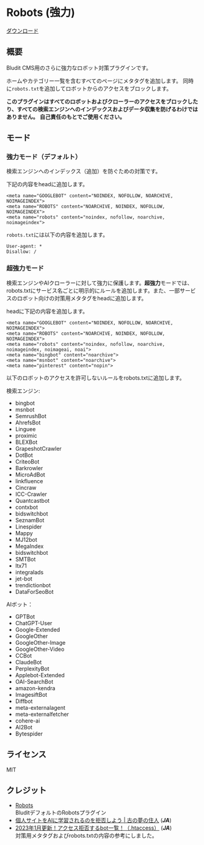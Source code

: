 # Robots (強力)

[ダウンロード](https://github.com/sakanafurai/robots-strong/releases/download/1.3.1/robots-strong.zip)

## 概要
Bludit CMS用のさらに強力なロボット対策プラグインです。

ホームやカテゴリー一覧を含むすべてのページにメタタグを追加します。
同時に```robots.txt```を追加してロボットからのアクセスをブロックします。


**このプラグインはすべてのロボットおよびクローラーのアクセスをブロックしたり、すべての検索エンジンへのインデックスおよびデータ収集を防げるわけではありません。**
**自己責任のもとでご使用ください。**

## モード

### 強力モード（デフォルト）
検索エンジンへのインデックス（追加）を防ぐための対策です。

下記の内容をheadに追加します。
```
<meta name="GOOGLEBOT" content="NOINDEX, NOFOLLOW, NOARCHIVE, NOIMAGEINDEX">
<meta name="ROBOTS" content="NOARCHIVE, NOINDEX, NOFOLLOW, NOIMAGEINDEX">
<meta name="robots" content="noindex, nofollow, noarchive, noimageindex">
```
```robots.txt```には以下の内容を追加します。
```
User-agent: *
Disallow: /
```

### 超強力モード
検索エンジンやAIクローラーに対して強力に保護します。**超強力**モードでは、robots.txtにサービス名ごとに明示的にルールを追加します。また、一部サービスのロボット向けの対策用メタタグをheadに追加します。

headに下記の内容を追加します。
```
<meta name="GOOGLEBOT" content="NOINDEX, NOFOLLOW, NOARCHIVE, NOIMAGEINDEX">
<meta name="ROBOTS" content="NOARCHIVE, NOINDEX, NOFOLLOW, NOIMAGEINDEX">
<meta name="robots" content="noindex, nofollow, noarchive, noimageindex, noimageai, noai">
<meta name="bingbot" content="noarchive">
<meta name="msnbot" content="noarchive">
<meta name="pinterest" content="nopin">
```

以下のロボットのアクセスを許可しないルールをrobots.txtに追加します。

検索エンジン:
* bingbot
* msnbot
* SemrushBot
* AhrefsBot
* Linguee
* proximic
* BLEXBot
* GrapeshotCrawler
* DotBot
* CriteoBot
* Barkrowler
* MicroAdBot
* linkfluence
* Cincraw
* ICC-Crawler
* Quantcastbot
* contxbot
* bidswitchbot
* SeznamBot
* Linespider
* Mappy
* MJ12bot
* MegaIndex
* bidswitchbot
* SMTBot
* ltx71
* integralads
* jet-bot
* trendictionbot
* DataForSeoBot

AIボット：
* GPTBot
* ChatGPT-User
* Google-Extended
* GoogleOther
* GoogleOther-Image
* GoogleOther-Video
* CCBot
* ClaudeBot
* PerplexityBot
* Applebot-Extended
* OAI-SearchBot
* amazon-kendra
* ImagesiftBot
* Diffbot
* meta-externalagent
* meta-externalfetcher
* cohere-ai
* AI2Bot
* Bytespider

## ライセンス
MIT

## クレジット
* [Robots](https://github.com/bludit/bludit/tree/v3.0/bl-plugins/robots)<br>
BluditデフォルトのRobotsプラグイン
* [個人サイトをAIに学習されるのを拒否しよう | 古の夢の住人](https://blog.yume-saku.site/ai-learning/) (***JA***)
* [2023年1月更新！アクセス拒否するbot一覧！（.htaccess）](https://parudou5.com/webseisaku/113/) (***JA***)<br>
対策用メタタグおよびrobots.txtの内容の参考にしました。
